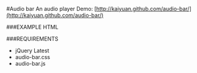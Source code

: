 #Audio bar
An audio player
Demo: [http://kaiyuan.github.com/audio-bar/](http://kaiyuan.github.com/audio-bar/)

###EXAMPLE HTML
    <audio id="audio-bar" data-img="url" data-text="Text" src=""></audio>
    
###REQUIREMENTS
* jQuery Latest
* audio-bar.css
* audio-bar.js
